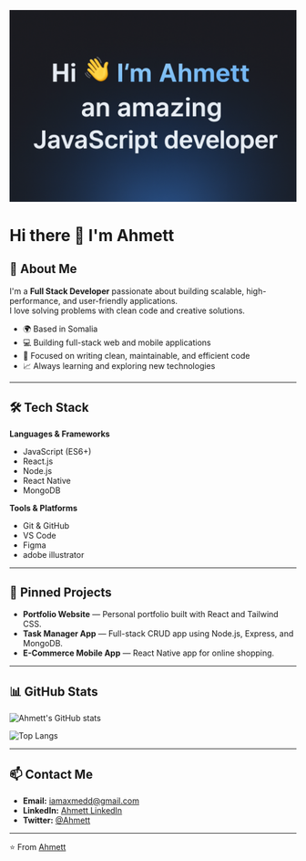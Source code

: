 ![image alt](https://github.com/Ahmett23/Ahmett23/blob/8f7169d1a23ebc2e8121cff5eeb2560c09ff7953/ChatGPT%20Image%20Aug%2015%2C%202025%2C%2011_19_23%20AM.png)
# Hi there 👋 I'm Ahmett

## 🚀 About Me
I'm a **Full Stack Developer** passionate about building scalable, high-performance, and user-friendly applications.  
I love solving problems with clean code and creative solutions.

- 🌍 Based in Somalia  
- 💻 Building full-stack web and mobile applications  
- 🎯 Focused on writing clean, maintainable, and efficient code  
- 📈 Always learning and exploring new technologies  

---

## 🛠️ Tech Stack

**Languages & Frameworks**  
- JavaScript (ES6+)  
- React.js  
- Node.js  
- React Native  
- MongoDB  

**Tools & Platforms**  
- Git & GitHub  
- VS Code  
- Figma  
- adobe illustrator
 

---

## 📌 Pinned Projects
- **Portfolio Website** — Personal portfolio built with React and Tailwind CSS.  
- **Task Manager App** — Full-stack CRUD app using Node.js, Express, and MongoDB.  
- **E-Commerce Mobile App** — React Native app for online shopping.  

---

## 📊 GitHub Stats
![Ahmett's GitHub stats](https://github-readme-stats.vercel.app/api?username=Ahmett23&show_icons=true&theme=radical)  

![Top Langs](https://github-readme-stats.vercel.app/api/top-langs/?username=Ahmett23&layout=compact&theme=radical)  

---

## 📫 Contact Me
- **Email:** iamaxmedd@gmail.com
- **LinkedIn:** [Ahmett LinkedIn](www.linkedin.com/in/ahm3tt-updi-176840360)  
- **Twitter:** [@Ahmett](https://x.com/mr__Taatiko)  

---
⭐️ From [Ahmett](https://github.com/Ahmett23)
